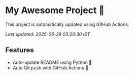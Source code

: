 # My Awesome Project 🚀

This project is automatically updated using GitHub Actions.

_Last updated: 2025-06-28 03:20:30 IST_

## Features
- Auto-update README using Python 🐍
- Auto Git push with GitHub Actions 🤖
